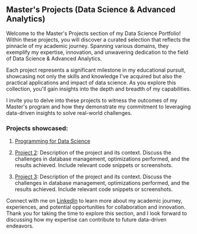 ## Master's Projects (Data Science & Advanced Analytics)

Welcome to the Master's Projects section of my Data Science Portfolio! Within these projects, you will discover a curated selection that reflects the pinnacle of my academic journey. Spanning various domains, they exemplify my expertise, innovation, and unwavering dedication to the field of Data Science & Advanced Analytics.

Each project represents a significant milestone in my educational pursuit, showcasing not only the skills and knowledge I've acquired but also the practical applications and impact of data science. As you explore this collection, you'll gain insights into the depth and breadth of my capabilities.

I invite you to delve into these projects to witness the outcomes of my Master's program and how they demonstrate my commitment to leveraging data-driven insights to solve real-world challenges.

### Projects showcased:

1. [Programming for Data Science](./programming-for-DS)
2. [Project 2](./project2): Description of the project and its context. Discuss the challenges in database management, optimizations performed, and the results achieved. Include relevant code snippets or screenshots.

3. [Project 3](./project3): Description of the project and its context. Discuss the challenges in database management, optimizations performed, and the results achieved. Include relevant code snippets or screenshots.


Connect with me on [LinkedIn](https://www.linkedin.com/in/pedrocerejeira/) to learn more about my academic journey, experiences, and potential opportunities for collaboration and innovation. Thank you for taking the time to explore this section, and I look forward to discussing how my expertise can contribute to future data-driven endeavors.
